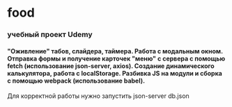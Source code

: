 # food
### учебный проект Udemy
#### "Оживление" табов, слайдера, таймера. Работа с модальным окном. Отправка формы и получение карточек "меню" с сервера с помощью fetch (использование json-server, axios). Создание динамического калькулятора, работа с localStorage. Разбивка JS на модули и сборка c помощью webpack (использование babel).

Для корректной работы нужно запустить json-server db.json

